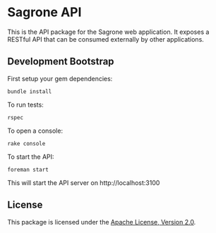 # Sagrone API

This is the API package for the Sagrone web application. It exposes a RESTful API that can be consumed externally by other applications.

## Development Bootstrap

First setup your gem dependencies:

    bundle install

To run tests:

    rspec

To open a console:

    rake console

To start the API:

    foreman start

This will start the API server on http://localhost:3100

## License

This package is licensed under the [Apache License, Version 2.0](http://www.apache.org/licenses/LICENSE-2.0).
